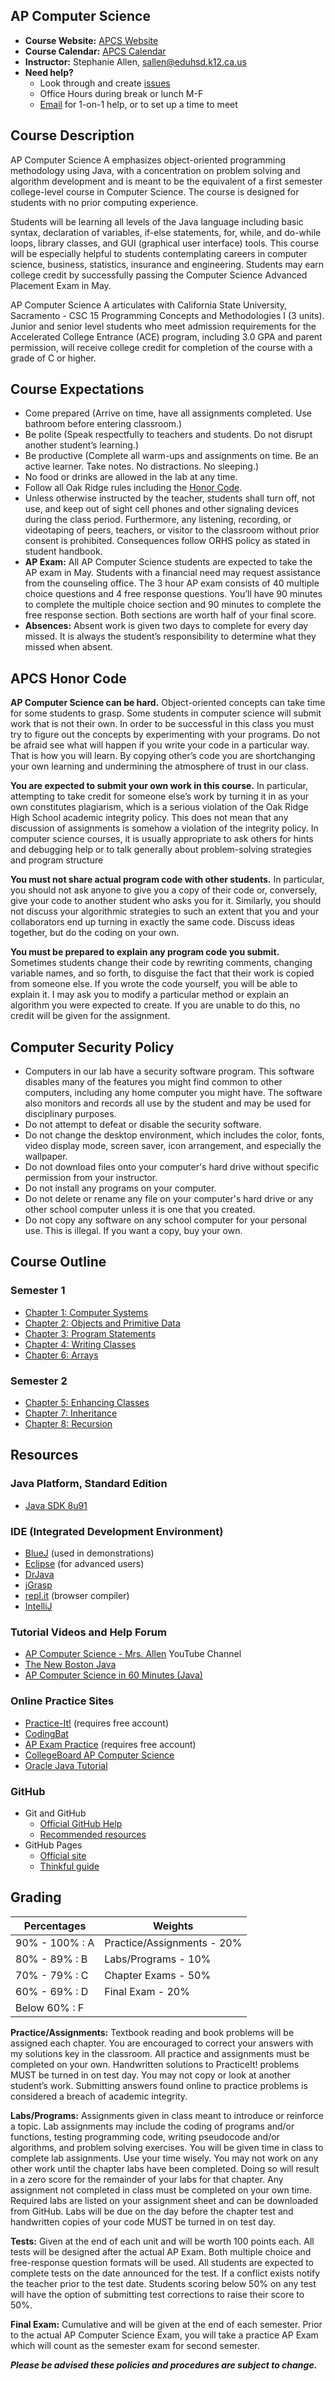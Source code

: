 ## AP Computer Science

* **Course Website:** [APCS Website](https://sites.google.com/site/sallenorhs/home/ap-computer-science)
* **Course Calendar:** [APCS Calendar](https://calendar.google.com/calendar/embed?src=8iflko7kt2q7e43rpvr2ju2hk8%40group.calendar.google.com&ctz=America/Los_Angeles)
* **Instructor:** Stephanie Allen, [sallen@eduhsd.k12.ca.us](mailto:sallen@eduhsd.k12.ca.us)
* **Need help?**
    * Look through and create [issues](https://github.com/orhs-apcs/syllabus/issues)
    * Office Hours during break or lunch M-F
    * [Email](mailto:sallen@eduhsd.k12.ca.us) for 1-on-1 help, or to set up a time to meet

## Course Description

AP Computer Science A emphasizes object-oriented programming methodology using Java, with a concentration on problem solving and algorithm development and is meant to be the equivalent of a first semester college-level course in Computer Science. The course is designed for students with no prior computing experience.  

Students will be learning all levels of the Java language including basic syntax, declaration of variables, if-else statements, for, while, and do-while loops, library classes, and GUI (graphical user interface) tools. This course will be especially helpful to students contemplating careers in computer science, business, statistics, insurance and engineering. Students may earn college credit by successfully passing the Computer Science Advanced Placement Exam in May. 

AP Computer Science A articulates with California State University, Sacramento - CSC 15 Programming Concepts and Methodologies I (3 units).  Junior and senior level students who meet admission requirements for the Accelerated College Entrance (ACE) program, including 3.0 GPA and parent permission, will receive college credit for completion of the course with a grade of C or higher.

## Course Expectations

* Come prepared (Arrive on time, have all assignments completed. Use bathroom before entering classroom.)
* Be polite (Speak respectfully to teachers and students.  Do not disrupt another student’s learning.)
* Be productive (Complete all warm-ups and assignments on time. Be an active learner. Take notes.  No distractions. No sleeping.)
* No food or drinks are allowed in the lab at any time.
* Follow all Oak Ridge rules including the [Honor Code](#apcs-honor-code).
* Unless otherwise instructed by the teacher, students shall turn off, not use, and keep out of sight cell phones and other signaling devices during the class period. Furthermore, any listening, recording, or videotaping of peers, teachers, or visitor to the classroom without prior consent is prohibited. Consequences follow ORHS policy as stated in student handbook.
* **AP Exam:** All AP Computer Science students are expected to take the AP exam in May. Students with a financial need may request assistance from the counseling office.  The 3 hour AP exam consists of 40 multiple choice questions and 4 free response questions.  You’ll have 90 minutes to complete the multiple choice section and 90 minutes to complete the free response section.  Both sections are worth half of your final score.  
* **Absences:** Absent work is given two days to complete for every day missed.  It is always the student’s responsibility to determine what they missed when absent.  

## APCS Honor Code

**AP Computer Science can be hard.**  Object-oriented concepts can take time for some students to grasp. Some students in computer science will submit work that is not their own. In order to be successful in this class you must try to figure out the concepts by experimenting with your programs.  Do not be afraid see what will happen if you write your code in a particular way.  That is how you will learn.  By copying other’s code you are shortchanging your own learning and undermining the atmosphere of trust in our class.  

**You are expected to submit your own work in this course.** 
In particular, attempting to take credit for someone else’s work by turning it in as your own constitutes plagiarism, which is a serious violation of the Oak Ridge High School academic integrity policy.  This does not mean that any discussion of assignments is somehow a violation of the integrity policy. In computer science courses, it is usually appropriate to ask others for hints and debugging help or to talk generally about problem-solving strategies and program structure
 
**You must not share actual program code with other students.** 
In particular, you should not ask anyone to give you a copy of their code or, conversely, give your code to another student who asks you for it. Similarly, you should not discuss your algorithmic strategies to such an extent that you and your collaborators end up turning in exactly the same code. Discuss ideas together, but do the coding on your own. 

**You must be prepared to explain any program code you submit.** 
Sometimes students change their code by rewriting comments, changing variable names, and so forth, to disguise the fact that their work is copied from someone else. If you wrote the code yourself, you will be able to explain it.  I may ask you to modify a particular method or explain an algorithm you were expected to create.  If you are unable to do this, no credit will be given for the assignment. 

## Computer Security Policy

* Computers in our lab have a security software program. This software disables many of the features you might find common to other computers, including any home computer you might have. The software also monitors and records all use by the student and may be used for disciplinary purposes.
* Do not attempt to defeat or disable the security software. 
* Do not change the desktop environment, which includes the color, fonts, video display mode, screen saver, icon arrangement, and especially the wallpaper. 
* Do not download files onto your computer's hard drive without specific permission from your instructor. 
* Do not install any programs on your computer. 
* Do not delete or rename any file on your computer's hard drive or any other school computer unless it is one that you created. 
* Do not copy any software on any school computer for your personal use. This is illegal. If you want a copy, buy your own. 

## Course Outline

### Semester 1

* [Chapter 1: Computer Systems](https://github.com/orhs-apcs/chapter-1)
* [Chapter 2: Objects and Primitive Data](https://github.com/orhs-apcs/chapter-2)
* [Chapter 3: Program Statements](https://github.com/orhs-apcs/chapter-3)
* [Chapter 4: Writing Classes](https://github.com/orhs-apcs/chapter-4)
* [Chapter 6: Arrays](https://github.com/orhs-apcs/chapter-5)

### Semester 2

* [Chapter 5: Enhancing Classes](https://github.com/orhs-apcs/chapter-5)
* [Chapter 7: Inheritance](https://github.com/orhs-apcs/chapter-7)
* [Chapter 8: Recursion](https://github.com/orhs-apcs/chapter-8)

## Resources

### Java Platform, Standard Edition

* [Java SDK 8u91](http://www.oracle.com/technetwork/java/javase/downloads/jdk8-downloads-2133151.html) 

### IDE (Integrated Development Environment)

* [BlueJ](http://www.bluej.org/download/release-notes.html) (used in demonstrations)
* [Eclipse](http://www.eclipse.org/downloads/packages/eclipse-ide-java-developers/mars2) (for advanced users)
* [DrJava](http://www.drjava.org/)
* [jGrasp](http://www.jgrasp.org/)
* [repl.it](https://repl.it/languages/java) (browser compiler)
* [IntelliJ](https://www.jetbrains.com)

### Tutorial Videos and Help Forum

* [AP Computer Science - Mrs. Allen](https://www.youtube.com/channel/UCG19konCiaXvYwNgeIHSAUQ/playlists?view=50&shelf_id=2&sort=dd) YouTube Channel
* [The New Boston Java](https://www.youtube.com/watch?v=Hl-zzrqQoSE&list=PLFE2CE09D83EE3E28)
* [AP Computer Science in 60 Minutes (Java)](https://www.youtube.com/watch?v=3Ky9MZyL8r4)

### Online Practice Sites

* [Practice-It!](http://practiceit.cs.washington.edu/practiceit/index.jsp) (requires free account)
* [CodingBat](https://www.codingbat.com/java)
* [AP Exam Practice](https://codehs.com/course/info/apreview) (requires free account)
* [CollegeBoard AP Computer Science](https://apstudent.collegeboard.org/apcourse/ap-computer-science-a?compscia)
* [Oracle Java Tutorial](http://docs.oracle.com/javase/tutorial/java/index.html)

### GitHub

* Git and GitHub
    * [Official GitHub Help](https://help.github.com/)
    * [Recommended resources](http://hackerhours.org/resources.html#github)
* GitHub Pages
    * [Official site](https://pages.github.com/)
    * [Thinkful guide](http://www.thinkful.com/learn/a-guide-to-using-github-pages/)

## Grading

Percentages | Weights  
----------- | --------- 
90%  - 100% :   	A | Practice/Assignments - 20%
80%  -  89% :  	B | Labs/Programs - 10%
70%  -  79% :  	C | Chapter Exams - 50%
60%  -  69% :  	D | Final Exam - 20%
Below 60% :    	F |  

**Practice/Assignments:**  Textbook reading and book problems will be assigned each chapter. You are encouraged to correct your answers with my solutions key in the classroom. All practice and assignments must be completed on your own. Handwritten solutions to PracticeIt! problems MUST be turned in on test day. You may not copy or look at another student’s work. Submitting answers found online to practice problems is considered a breach of academic integrity.

**Labs/Programs:** Assignments given in class meant to introduce or reinforce a topic. Lab assignments may include the coding of programs and/or functions, testing programming code, writing pseudocode and/or algorithms, and problem solving exercises. You will be given time in class to complete lab assignments. Use your time wisely. You may not work on any other work until the chapter labs have been completed. Doing so will result in a zero score for the remainder of your labs for that chapter. Any assignment not completed in class must be completed on your own time. Required labs are listed on your assignment sheet and can be downloaded from GitHub. Labs will be due on the day before the chapter test and handwritten copies of your code MUST be turned in on test day.

**Tests:** Given at the end of each unit and will be worth 100 points each. All tests will be designed after the actual AP Exam. Both multiple choice and free-response question formats will be used. All students are expected to complete tests on the date announced for the test. If a conflict exists notify the teacher prior to the test date.  Students scoring below 50% on any test will have the option of submitting test corrections to raise their score to 50%.  

**Final Exam:** Cumulative and will be given at the end of each semester. Prior to the actual AP Computer Science Exam, you will take a practice AP Exam which will count as the semester exam for second semester.

***Please be advised these policies and procedures are subject to change.*** 
